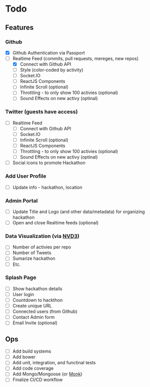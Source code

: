 # Todo

## Features

### Github

- [X] Github Authentication via Passport
- [ ] Realtime Feed (commits, pull requests, mereges, new repos)
  - [X] Connect with Github API
  - [ ] Style (color-coded by activity)
  - [ ] Socket.IO
  - [ ] ReactJS Components
  - [ ] Infinite Scroll (optional)
  - [ ] Throttling - to only show 100 activies (optional)
  - [ ] Sound Effects on new activy (optinal)

### Twitter (guests have access)
- [ ] Realtime Feed
  - [ ] Connect with Github API
  - [ ] Socket.IO
  - [ ] Infinite Scroll (optional)
  - [ ] ReactJS Components
  - [ ] Throttling - to only show 100 activies (optional)
  - [ ] Sound Effects on new activy (optinal)
- [ ] Social icons to promote Hackathon

### Add User Profile
- [ ] Update info - hackathon, location

### Admin Portal
- [ ] Update Title and Logo (and other data/metadata) for organizing hackathon
- [ ] Open and close Realtime feeds (optional)

### Data Visualization (via [NVD3](http://nvd3.org/))
- [ ] Number of activies per repo
- [ ] Number of Tweets
- [ ] Sumarize hackathon
- [ ] Etc.

### Splash Page
- [ ] Show hackathon details
- [ ] User login
- [ ] Countdown to hackthon
- [ ] Create unique URL
- [ ] Connected users (from Github)
- [ ] Contact Admin form
- [ ] Email Invite (optional)

## Ops

- [ ] Add build systems
- [ ] Add bower
- [ ] Add unit, integration, and functinal tests
- [ ] Add code coverage
- [ ] Add Mongo/Mongoose (or [Monk](https://github.com/Automattic/monk))
- [ ] Finalize CI/CD workflow
